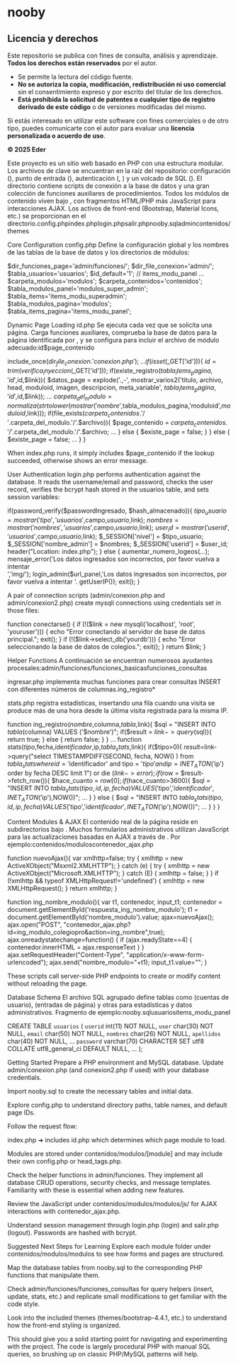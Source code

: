 # nooby

## Licencia y derechos

Este repositorio se publica con fines de consulta, análisis y aprendizaje. **Todos los derechos están reservados** por el autor.

- Se permite la lectura del código fuente.
- **No se autoriza la copia, modificación, redistribución ni uso comercial** sin el consentimiento expreso y por escrito del titular de los derechos.
- **Está prohibida la solicitud de patentes o cualquier tipo de registro derivado de este código** o de versiones modificadas del mismo.

Si estás interesado en utilizar este software con fines comerciales o de otro tipo, puedes comunicarte con el autor para evaluar una **licencia personalizada o acuerdo de uso**.

**© 2025 Eder**

Este proyecto es un sitio web basado en PHP con una estructura modular. Los archivos de clave se encuentran en la raíz del repositorio: configuración (), punto de entrada (), autenticación (, ) y un volcado de SQL (). El directorio contiene scripts de conexión a la base de datos y una gran colección de funciones auxiliares de procedimientos. Todos los módulos de contenido viven bajo , con fragmentos HTML/PHP más JavaScript para interacciones AJAX. Los activos de front-end (Bootstrap, Material Icons, etc.) se proporcionan en el directorio.config.phpindex.phplogin.phpsalir.phpnooby.sqladmincontenidos/themes


Core Configuration
config.php Define la configuración global y los nombres de las tablas de la base de datos y los directorios de módulos:

$dir_funciones_page='admin/funciones/';
$dir_file_conexion='admin/';
$tabla_usuarios='usuarios';
$id_default='1';  // items_modu_panel
...
$carpeta_modulos='modulos';
$carpeta_contenidos='contenidos';
$tabla_modulos_panel='modulos_super_admin';
$tabla_items='items_modu_superadmin';
$tabla_modulos_pagina='modulos';
$tabla_items_pagina='items_modu_panel';


Dynamic Page Loading
id.php Se ejecuta cada vez que se solicita una página. Carga funciones auxiliares, comprueba la base de datos para la página identificada por , y se configura para incluir el archivo de módulo adecuado:id$page_contenido

include_once($dir_file_conexion.'conexion.php');
...
if(isset($_GET['id'])){
    $id = trim(verifica_inyeccion($_GET['id']));
    if(existe_registro($tabla_items_pagina,'id',$id,$link)){
        $datos_page = explode('.,-', mostrar_varios2('titulo, archivo, head, moduloid, imagen, descripcion, meta_variable',
                                 $tabla_items_pagina,'id',$id,$link));
        ...
        $carpeta_del_modulo = normaliza(strtolower(mostrar('nombre',$tabla_modulos_pagina,'moduloid',$moduloid,$link)));
        if(file_exists($carpeta_contenidos.'/'.$carpeta_del_modulo.'/'.$archivo)){
            $page_contenido = $carpeta_contenidos.'/'.$carpeta_del_modulo.'/'.$archivo;
            ...
        } else {
            $existe_page = false;
        }
    } else {
        $existe_page = false;
        ...
    }
}

When index.php runs, it simply includes $page_contenido if the lookup succeeded, otherwise shows an error message.








User Authentication
login.php performs authentication against the database. It reads the username/email and password, checks the user record, verifies the bcrypt hash stored in the usuarios table, and sets session variables:

if(password_verify($passwordIngresado, $hash_almacenado)){
    $tipo_usuario = mostrar('tipo','usuarios',$campo,$usuario,$link);
    $nombres = mostrar('nombres','usuarios',$campo,$usuario,$link);
    $user_id = mostrar('userid','usuarios',$campo,$usuario,$link);
    $_SESSION['nivel'] = $tipo_usuario;
    $_SESSION['nombre_admin'] = $nombres;
    $_SESSION['userid'] = $user_id;
    header("Location: index.php");
} else {
    aumentar_numero_logeos(...);
    mensaje_error('Los datos ingresados son incorrectos, por favor vuelva a intentar<br>','img/');
    login_admin($url_panel,'Los datos ingresados son incorrectos, por favor vuelva a intentar '. getUserIP());
    exit();
}








A pair of connection scripts (admin/conexion.php and admin/conexion2.php) create mysqli connections using credentials set in those files:

function conectarse()
{
    if (!($link = new mysqli('localhost', 'root', 'youruser'))) {
        echo "Error conectando al servidor de base de datos principal.";
        exit();
    }
    if (!($link->select_db('yourdb'))) {
        echo "Error seleccionando la base de datos de colegios.";
        exit();
    }
    return $link;
}



Helper Functions
A continuación se encuentran numerosos ayudantes procesales:admin/funciones/funciones_basicasfunciones_consultas

ingresar.php implementa muchas funciones para crear consultas INSERT con diferentes números de columnas.ing_registro*

stats.php registra estadísticas, insertando una fila cuando una visita se produce más de una hora desde la última visita registrada para la misma IP.

function ing_registro($nombre,$columna,$tabla,$link){
    $sql = "INSERT INTO $tabla ($columna) VALUES ('$nombre')";
    if($result = $link->query($sql)){
        return true;
    } else {
        return false;
    }
}
...
function stats($tipo,$fecha,$identificador,$ip,$tabla_stats,$link){
    if($tipo>0){
        $result=$link->query("select TIMESTAMPDIFF(SECOND, fecha, NOW() ) from $tabla_stats where id = '$identificador' and tipo = '$tipo' and ip = INET_ATON('$ip') order by fecha DESC limit 1") or die ($link->error);
        if ($row = $result->fetch_row()){
            $hace_cuanto = $row[0];
            if($hace_cuanto>3600){
                $sql = "INSERT INTO $tabla_stats (tipo,id,ip,fecha) VALUES ('$tipo','$identificador',INET_ATON('$ip'),NOW())";
                ...
            }
        } else {
            $sql = "INSERT INTO $tabla_stats (tipo,id,ip,fecha) VALUES ('$tipo','$identificador',INET_ATON('$ip'),NOW())";
            ...
        }
    }
}

Content Modules & AJAX
El contenido real de la página reside en subdirectorios bajo . Muchos formularios administrativos utilizan JavaScript para las actualizaciones basadas en AJAX a través de . Por ejemplo:contenidos/moduloscontenedor_ajax.php

function nuevoAjax(){
    var xmlhttp=false;
    try {
        xmlhttp = new ActiveXObject("Msxml2.XMLHTTP");
    } catch (e) {
        try { xmlhttp = new ActiveXObject("Microsoft.XMLHTTP"); }
        catch (E) { xmlhttp = false; }
    }
    if (!xmlhttp && typeof XMLHttpRequest!='undefined') {
        xmlhttp = new XMLHttpRequest();
    }
    return xmlhttp;
}

function ing_nombre_modulo(){
    var t1, contenedor, input_t1;
    contenedor = document.getElementById('respuesta_ing_nombre_modulo');
    t1 = document.getElementById('nombre_modulo').value;
    ajax=nuevoAjax();
    ajax.open("POST", "contenedor_ajax.php?id=ing_modulo_colegiopro&action=ing_nombre",true);
    ajax.onreadystatechange=function() {
        if (ajax.readyState==4) { contenedor.innerHTML = ajax.responseText }
    }
    ajax.setRequestHeader("Content-Type", "application/x-www-form-urlencoded");
    ajax.send("nombre_modulo="+t1);
    input_t1.value="";
}

These scripts call server-side PHP endpoints to create or modify content without reloading the page.

Database Schema
El archivo SQL agrupado define tablas como (cuentas de usuario), (entradas de página) y otras para estadísticas y datos administrativos. Fragmento de ejemplo:nooby.sqlusuariositems_modu_panel

CREATE TABLE `usuarios` (
  `userid` int(11) NOT NULL,
  `user` char(30) NOT NULL,
  `email` char(50) NOT NULL,
  `nombres` char(26) NOT NULL,
  `apellidos` char(40) NOT NULL,
  ...
  `password` varchar(70) CHARACTER SET utf8 COLLATE utf8_general_ci DEFAULT NULL,
  ...
);








Getting Started
Prepare a PHP environment and MySQL database.
Update admin/conexion.php (and conexion2.php if used) with your database credentials.

Import nooby.sql to create the necessary tables and initial data.

Explore config.php to understand directory paths, table names, and default page IDs.

Follow the request flow:

index.php ➜ includes id.php which determines which page module to load.

Modules are stored under contenidos/modulos/[module] and may include their own config.php or head_tags.php.

Check the helper functions in admin/funciones. They implement all database CRUD operations, security checks, and message templates. Familiarity with these is essential when adding new features.

Review the JavaScript under contenidos/modulos/modulos/js/ for AJAX interactions with contenedor_ajax.php.

Understand session management through login.php (login) and salir.php (logout). Passwords are hashed with bcrypt.

Suggested Next Steps for Learning
Explore each module folder under contenidos/modulos/modulos to see how forms and pages are structured.

Map the database tables from nooby.sql to the corresponding PHP functions that manipulate them.

Check admin/funciones/funciones_consultas for query helpers (insert, update, stats, etc.) and replicate small modifications to get familiar with the code style.

Look into the included themes (themes/bootstrap-4.4.1, etc.) to understand how the front-end styling is organized.

This should give you a solid starting point for navigating and experimenting with the project. The code is largely procedural PHP with manual SQL queries, so brushing up on classic PHP/MySQL patterns will help.

